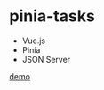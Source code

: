 # pinia-tasks

- Vue.js
- Pinia
- JSON Server

[demo](https://github.com/user-attachments/assets/449b8ce7-c3c0-45d2-b202-7437faf823c1)

